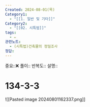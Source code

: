 ```yaml
---
Created: 2024-08-01(목)
Category1:
  - "[[1. 일반 및 기타]]"
Category2:
  - "[[02. 시특법]]"
tags:
  - ✏️
관련노트:
  - (시특법)건축물의 정밀조사
정답:
---
```

중요::❌
풀이::
반복도::
설명::
#  134-3-3
![[Pasted image 20240801162337.png]]
